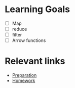 # Learning Goals
- [ ] Map
- [ ] reduce
- [ ] filter
- [ ] Arrow functions

# Relevant links
* [Preparation](preparation.md)
* [Homework](homework.md)